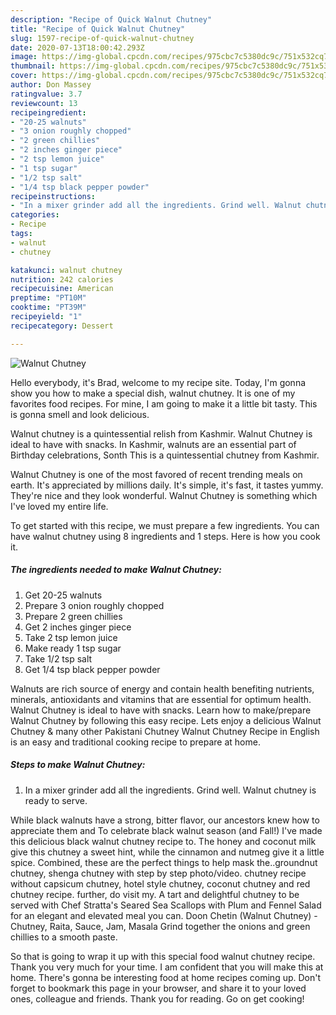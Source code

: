 ```yaml
---
description: "Recipe of Quick Walnut Chutney"
title: "Recipe of Quick Walnut Chutney"
slug: 1597-recipe-of-quick-walnut-chutney
date: 2020-07-13T18:00:42.293Z
image: https://img-global.cpcdn.com/recipes/975cbc7c5380dc9c/751x532cq70/walnut-chutney-recipe-main-photo.jpg
thumbnail: https://img-global.cpcdn.com/recipes/975cbc7c5380dc9c/751x532cq70/walnut-chutney-recipe-main-photo.jpg
cover: https://img-global.cpcdn.com/recipes/975cbc7c5380dc9c/751x532cq70/walnut-chutney-recipe-main-photo.jpg
author: Don Massey
ratingvalue: 3.7
reviewcount: 13
recipeingredient:
- "20-25 walnuts"
- "3 onion roughly chopped"
- "2 green chillies"
- "2 inches ginger piece"
- "2 tsp lemon juice"
- "1 tsp sugar"
- "1/2 tsp salt"
- "1/4 tsp black pepper powder"
recipeinstructions:
- "In a mixer grinder add all the ingredients. Grind well. Walnut chutney is ready to serve."
categories:
- Recipe
tags:
- walnut
- chutney

katakunci: walnut chutney 
nutrition: 242 calories
recipecuisine: American
preptime: "PT10M"
cooktime: "PT39M"
recipeyield: "1"
recipecategory: Dessert

---
```



![Walnut Chutney](https://img-global.cpcdn.com/recipes/975cbc7c5380dc9c/751x532cq70/walnut-chutney-recipe-main-photo.jpg)

Hello everybody, it's Brad, welcome to my recipe site. Today, I'm gonna show you how to make a special dish, walnut chutney. It is one of my favorites food recipes. For mine, I am going to make it a little bit tasty. This is gonna smell and look delicious.

Walnut chutney is a quintessential relish from Kashmir. Walnut Chutney is ideal to have with snacks. In Kashmir, walnuts are an essential part of Birthday celebrations, Sonth This is a quintessential chutney from Kashmir.

Walnut Chutney is one of the most favored of recent trending meals on earth. It's appreciated by millions daily. It's simple, it's fast, it tastes yummy. They're nice and they look wonderful. Walnut Chutney is something which I've loved my entire life.


To get started with this recipe, we must prepare a few ingredients. You can have walnut chutney using 8 ingredients and 1 steps. Here is how you cook it.

<!--inarticleads1-->

##### The ingredients needed to make Walnut Chutney:

1. Get 20-25 walnuts
1. Prepare 3 onion roughly chopped
1. Prepare 2 green chillies
1. Get 2 inches ginger piece
1. Take 2 tsp lemon juice
1. Make ready 1 tsp sugar
1. Take 1/2 tsp salt
1. Get 1/4 tsp black pepper powder


Walnuts are rich source of energy and contain health benefiting nutrients, minerals, antioxidants and vitamins that are essential for optimum health. Walnut Chutney is ideal to have with snacks. Learn how to make/prepare Walnut Chutney by following this easy recipe. Lets enjoy a delicious Walnut Chutney &amp; many other Pakistani Chutney Walnut Chutney Recipe in English is an easy and traditional cooking recipe to prepare at home. 

<!--inarticleads2-->

##### Steps to make Walnut Chutney:

1. In a mixer grinder add all the ingredients. Grind well. Walnut chutney is ready to serve.


While black walnuts have a strong, bitter flavor, our ancestors knew how to appreciate them and To celebrate black walnut season (and Fall!) I&#39;ve made this delicious black walnut chutney recipe to. The honey and coconut milk give this chutney a sweet hint, while the cinnamon and nutmeg give it a little spice. Combined, these are the perfect things to help mask the..groundnut chutney, shenga chutney with step by step photo/video. chutney recipe without capsicum chutney, hotel style chutney, coconut chutney and red chutney recipe. further, do visit my. A tart and delightful chutney to be served with Chef Stratta&#39;s Seared Sea Scallops with Plum and Fennel Salad for an elegant and elevated meal you can. Doon Chetin (Walnut Chutney) - Chutney, Raita, Sauce, Jam, Masala Grind together the onions and green chillies to a smooth paste. 

So that is going to wrap it up with this special food walnut chutney recipe. Thank you very much for your time. I am confident that you will make this at home. There's gonna be interesting food at home recipes coming up. Don't forget to bookmark this page in your browser, and share it to your loved ones, colleague and friends. Thank you for reading. Go on get cooking!
